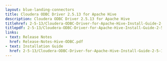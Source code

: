 ```yaml
---
layout: blue-landing-connectors
title: Cloudera ODBC Driver 2.5.13 for Apache Hive
description: Cloudera ODBC Driver 2.5.13 for Apache Hive
titlehref: 2-5-13/Cloudera-ODBC-Driver-for-Apache-Hive-Install-Guide-2-5-13.pdf
titlepdf: 2-5-13/Cloudera-ODBC-Driver-for-Apache-Hive-Install-Guide-2-5-13.pdf
links:
- text: Release Notes
  href: Release-Notes-Hive-ODBC.pdf
- text: Installation Guide
  href: 2-5-13/Cloudera-ODBC-Driver-for-Apache-Hive-Install-Guide-2-5-13.pdf
---
```

